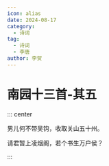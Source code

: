 ```yaml
---
icon: alias
date: 2024-08-17
category:
  - 诗词
tag:
  - 诗词
  - 李唐
author: 李贺
---
```


# 南园十三首-其五

<!-- more -->    


::: center

男儿何不带吴钩，收取关山五十州。

请君暂上凌烟阁，若个书生万户侯？

:::
